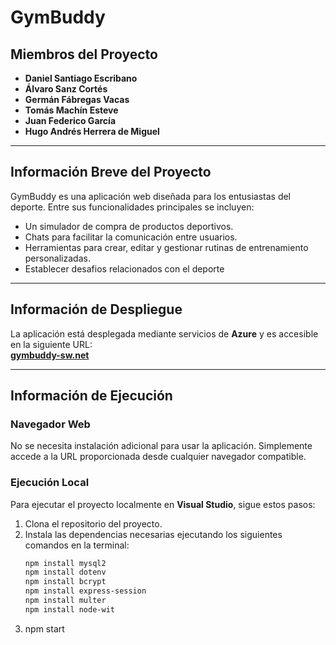 # GymBuddy

## Miembros del Proyecto
- **Daniel Santiago Escribano**  
- **Álvaro Sanz Cortés**  
- **Germán Fábregas Vacas**  
- **Tomás Machín Esteve**  
- **Juan Federico García**  
- **Hugo Andrés Herrera de Miguel**

---

## Información Breve del Proyecto
GymBuddy es una aplicación web diseñada para los entusiastas del deporte. Entre sus funcionalidades principales se incluyen:  
- Un simulador de compra de productos deportivos.  
- Chats para facilitar la comunicación entre usuarios.  
- Herramientas para crear, editar y gestionar rutinas de entrenamiento personalizadas.
- Establecer desafios relacionados con el deporte

---

## Información de Despliegue
La aplicación está desplegada mediante servicios de **Azure** y es accesible en la siguiente URL:  
**[gymbuddy-sw.net](http://gymbuddy-sw.azurewebsites.net)**

---

## Información de Ejecución
### Navegador Web
No se necesita instalación adicional para usar la aplicación. Simplemente accede a la URL proporcionada desde cualquier navegador compatible.  

### Ejecución Local
Para ejecutar el proyecto localmente en **Visual Studio**, sigue estos pasos:  
1. Clona el repositorio del proyecto.  
2. Instala las dependencias necesarias ejecutando los siguientes comandos en la terminal:  
   ```bash
   npm install mysql2
   npm install dotenv
   npm install bcrypt
   npm install express-session
   npm install multer
   npm install node-wit
3. npm start
